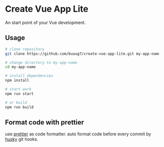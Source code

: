 # Create Vue App Lite

An start point of your Vue development.

## Usage

```bash
# clone repository
git clone https://github.com/buuug7/create-vue-app-lite.git my-app-name

# change directory to my-app-name
cd my-app-name

# install dependencies
npm install

# start work
npm run start

# or build
npm run build
```

## Format code with prettier

use [prettier](https://prettier.io/) as code formatter. auto format code before every commit by [husky](https://github.com/typicode/husky) git hooks.
